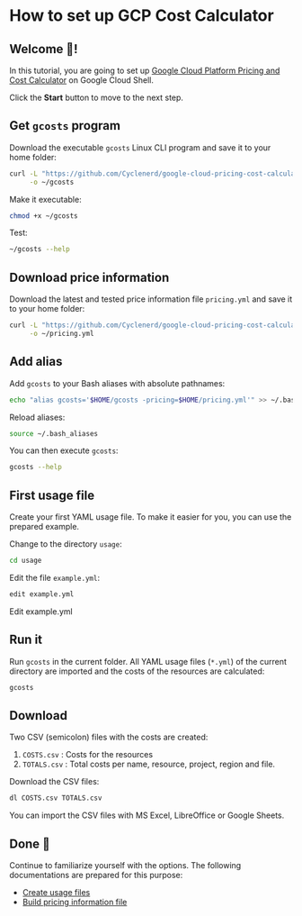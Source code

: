# How to set up GCP Cost Calculator

## Welcome 👋!

In this tutorial, you are going to set up [Google Cloud Platform Pricing and Cost Calculator](https://github.com/Cyclenerd/google-cloud-pricing-cost-calculator) on Google Cloud Shell.

<walkthrough-tutorial-duration duration="10"></walkthrough-tutorial-duration>

Click the **Start** button to move to the next step.

## Get `gcosts` program

Download the executable `gcosts` Linux CLI program and save it to your home folder:
```bash
curl -L "https://github.com/Cyclenerd/google-cloud-pricing-cost-calculator/releases/latest/download/gcosts" \
     -o ~/gcosts
```

Make it executable:
```bash
chmod +x ~/gcosts
```

Test:
```bash
~/gcosts --help
```

## Download price information

Download the latest and tested price information file `pricing.yml` and save it to your home folder:
```bash
curl -L "https://github.com/Cyclenerd/google-cloud-pricing-cost-calculator/raw/master/pricing.yml" \
     -o ~/pricing.yml
```

## Add alias

Add `gcosts` to your Bash aliases with absolute pathnames:
```bash
echo "alias gcosts='$HOME/gcosts -pricing=$HOME/pricing.yml'" >> ~/.bash_aliases
```

Reload aliases:
```bash
source ~/.bash_aliases
```

You can then execute `gcosts`:
```bash
gcosts --help
```

## First usage file

Create your first YAML usage file.
To make it easier for you, you can use the prepared example.

Change to the directory `usage`:
```bash
cd usage
```

Edit the file `example.yml`:
```bash
edit example.yml
```

<walkthrough-editor-open-file filePath="cloudshell_open/google-cloud-pricing-cost-calculator/usage/example.yml">Edit example.yml</walkthrough-editor-open-file>

## Run it

Run `gcosts` in the current folder.
All YAML usage files (`*.yml`) of the current directory are imported and the costs of the resources are calculated:
```bash
gcosts
```

## Download

Two CSV (semicolon) files with the costs are created:

1. `COSTS.csv`  : Costs for the resources
1. `TOTALS.csv` : Total costs per name, resource, project, region and file.

Download the CSV files:
```bash
dl COSTS.csv TOTALS.csv
```

You can import the CSV files with MS Excel, LibreOffice or Google Sheets.

## Done 🎉

<walkthrough-conclusion-trophy></walkthrough-conclusion-trophy>

Continue to familiarize yourself with the options.
The following documentations are prepared for this purpose:

* [Create usage files](https://github.com/Cyclenerd/google-cloud-pricing-cost-calculator/tree/master/usage)
* [Build pricing information file](https://github.com/Cyclenerd/google-cloud-pricing-cost-calculator/tree/master/build)